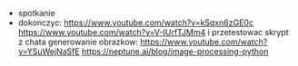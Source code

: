 - spotkanie
- dokonczyc: https://www.youtube.com/watch?v=kSqxn6zGE0c
	https://www.youtube.com/watch?v=V-IUrfTJMm4
	i przetestowac skrypt z chata
	generowanie obrazkow: https://www.youtube.com/watch?v=YSuWejNaSfE
	https://neptune.ai/blog/image-processing-python
	